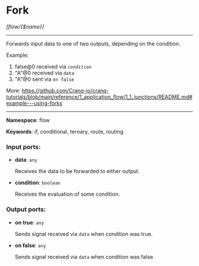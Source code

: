 # Fork

_[flow/{$name}]_

---

Forwards input data to one of two outputs, depending on the condition.

Example:
1. false@0 received via `condition`
2. "A"@0 received via `data`
3. "A"@0 sent via `on false`

More:
https://github.com/Cranq-io/cranq-tutorials/blob/main/reference/1_application_flow/1_1_junctions/README.md#example---using-forks

---

__Namespace__: flow

__Keywords__: if, conditional, ternary, route, routing

### Input ports:

* __data__: ` any `

    Receives the data to be forwarded to either output.


* __condition__: ` boolean `

    Receives the evaluation of some condition.

### Output ports:

* __on true__: ` any `

    Sends signal received via `data` when condition was true.


* __on false__: ` any `

    Sends signal received via `data` when condition was false.

